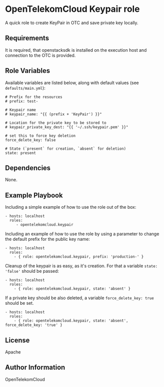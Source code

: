 OpenTelekomCloud Keypair role
=============================

A quick role to create KeyPair in OTC and save private key locally.

Requirements
------------

It is required, that openstacksdk is installed on the execution host and connection to the OTC is provided.

Role Variables
--------------

Available variables are listed below, along with default values (see `defaults/main.yml`):

    # Prefix for the resources
    # prefix: test-
    
    # Keypair name
    # keypair_name: "{{ (prefix + 'KeyPair') }}"
    
    # Location for the private key to be stored to
    # keypair_private_key_dest: "{{ '~/.ssh/keypair.pem' }}"
    
    # set this to force key deletion
    force_delete_key: false
    
    # State (`present` for creation, `absent` for deletion)
    state: present


Dependencies
------------

None.

Example Playbook
----------------

Including a simple example of how to use the role out of the box:

    - hosts: localhost
      roles:
         - opentelekomcloud.keypair

Including an example of how to use the role by using a parameter to change the default prefix for the public key name:

    - hosts: localhost
      roles:
        - { role: opentelekomcloud.keypair, prefix: 'production-' }


Cleanup of the keypair is as easy, as it's creation. For that a variable `state: 'false'` should be passed:

    - hosts: localhost
      roles:
        - { role: opentelekomcloud.keypair, state: 'absent' }

If a private key should be also deleted, a variable `force_delete_key: true` should be set.

    - hosts: localhost
      roles:
        - { role: opentelekomcloud.keypair, state: 'absent', force_delete_key: 'true' }


License
-------

Apache


Author Information
------------------

OpenTelekomCloud
